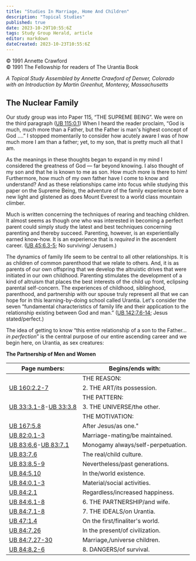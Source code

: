 ```yaml
---
title: "Studies In Marriage, Home And Children"
description: "Topical Studies"
published: true
date: 2023-10-29T10:55:6Z
tags: Study Group Herald, article
editor: markdown
dateCreated: 2023-10-23T10:55:6Z
---
```


<p class="v-card v-sheet theme--light gray lighten-3 px-2">© 1991 Annette Crawford<br>© 1991 The Fellowship for readers of The Urantia Book</p>

_A Topical Study Assembled by Annette Crawford of Denver, Colorado <br> with an Introduction by Martin Greenhut, Monterey, Massachusetts_

## The Nuclear Family

Our study group was into Paper 115, “THE SUPREME BEING”. We were on the third paragraph ([UB 115:0.1](/en/The_Urantia_Book/115#p0_1)) When I heard the reader proclaim, “God is much, much more than a Father, but the Father is man's highest concept of God ....” I stopped momentarily to consider how acutely aware I was of how much more I am than a father; yet, to my son, that is pretty much all that I am.

As the meanings in these thoughts began to expand in my mind I considered the greatness of God — far beyond knowing. I also thought of my son and that he is known to me as son. How much more is there to him! Furthermore, how much of my own father have I come to know and understand? And as these relationships came into focus while studying this paper on the Supreme Being, the adventure of the family experience bore a new light and glistened as does Mount Everest to a world class mountain climber.

Much is written concerning the techniques of rearing and teaching children. It almost seems as though one who was interested in becoming a perfect parent could simply study the latest and best techniques concerning parenting and thereby succeed. Parenting, however, is an experientially earned know-how. It is an experience that is _required_ in the ascendent career. ([UB 45:6.3-5](/en/The_Urantia_Book/45#p6_3); No surviving/ Jerusem.)

The dynamics of family life seem to be central to all other relationships. It is as children of common parenthood that we relate to others. And, it is as parents of our own offspring that we develop the altruistic drives that were initiated in our own childhood. Parenting stimulates the development of a kind of altruism that places the best interests of the child up front, eclipsing parental self-concern. The experiences of childhood, siblinghood, parenthood, and partnership with our spouse truly represent all that we can hope for in this learning-by-doing school called Urantia. Let's consider the seven “fundamental characteristics of family life and their application to the relationship existing between God and man.” ([UB 142:7.6-14](/en/The_Urantia_Book/142#p7_6); Jesus stated/perfect.)

The idea of getting to know “this entire relationship of a son to the Father... _in perfection_” is the central purpose of our entire ascending career and we begin here, on Urantia, as sex creatures:

**The Partnership of Men and Women**

Page numbers: | Begins/ends with:
--- | ---
&nbsp; | THE REASON:
[UB 160:2.2-7](/en/The_Urantia_Book/160#p2_2)| 2\. THE ART/its possession.
&nbsp; | THE PATTERN:
[UB 33:3.1-8](/en/The_Urantia_Book/33#p3_1)-[UB 33:3.8](/en/The_Urantia_Book/33#p3_8) | 3\. THE UNIVERSE/the other.
&nbsp; | THE MOTIVATION:
[UB 167:5.8](/en/The_Urantia_Book/167#p5_8) | After Jesus/as one."
[UB 82:0.1-3](/en/The_Urantia_Book/82#p0_1) | Marriage-mating/be maintained.
[UB 83:6.6](/en/The_Urantia_Book/83#p6_6)-[UB 83:7.1](/en/The_Urantia_Book/83#p7_1) | Monogamy always/self-perpetuation.
[UB 83:7.6](/en/The_Urantia_Book/83#p7_6) | The real/child culture.
[UB 83:8.5-9](/en/The_Urantia_Book/83#p8_5) | Nevertheless/past generations.
[UB 84:5.10](/en/The_Urantia_Book/84#p5_10) | In the/world existence.
[UB 84:0.1-3](/en/The_Urantia_Book/84#p0_1) | Material/social activities.
[UB 84:2.1](/en/The_Urantia_Book/84#p2_1) | Regardless/increased happiness.
[UB 84:6.1-8](/en/The_Urantia_Book/84#p6_1) | 6\. THE PARTNERSHIP/and wife.
[UB 84:7.1-8](/en/The_Urantia_Book/84#p7_1) | 7\. THE IDEALS/on Urantia.
[UB 47:1.4](/en/The_Urantia_Book/47#p1_4) | On the first/finaliter's world.
[UB 84:7.26](/en/The_Urantia_Book/84#p7_26) | In the present/of civilization.
[UB 84:7.27-30](/en/The_Urantia_Book/84#p7_27) | Marriage,/universe children.
[UB 84:8.2-6](/en/The_Urantia_Book/84#p8_2) | 8\. DANGERS/of survival.